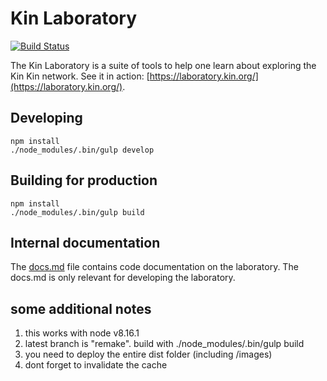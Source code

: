 # Kin Laboratory

[![Build Status](https://travis-ci.org/kinecosystem/laboratory.svg)](https://travis-ci.org/kinecosystem/laboratory)

The Kin Laboratory is a suite of tools to help one learn about exploring the Kin Kin network. 
See it in action: [https://laboratory.kin.org/](https://laboratory.kin.org/).

## Developing
```
npm install
./node_modules/.bin/gulp develop
```

## Building for production
```
npm install
./node_modules/.bin/gulp build
```

## Internal documentation
The [docs.md](./docs.md) file contains code documentation on the laboratory. The docs.md is only relevant for developing the laboratory.


## some additional notes
1. this works with node v8.16.1
2. latest branch is "remake". build with ./node_modules/.bin/gulp build
3. you need to deploy the entire dist folder (including /images)
4. dont forget to invalidate the cache 
